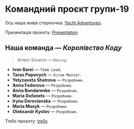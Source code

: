 # Командний проєкт групи-19

Ось наша жива сторіночка:
[Yacht Adventures](https://barinio.github.io/yacht-adventures-team-project/).

Презентація проєкту:
[Presentation](https://www.canva.com/design/DAFqhS59n8s/976oioq7rF7cmgV-XphA8A/view)

## Наша команда — **_Королівство Коду_**

> Artem Severin — `Ментор`.

- **Ivan Barei** — `Team Lead`.
- **Taras Popovych** — `Scrum Master`.
- **Yelyzaveta Shatrova** — `Розробник`.
- **Anna Fedorova** — `Розробник`.
- **Anna Bondarenko** — `Розробник`.
- **Maria Dufanets** — `Розробник`.
- **Iryna Derevianska** — `Розробник`.
- **Maria Masyk** — `Розробник`.
- **Oleksandr Kyslov** — `Розробник`.

Trello проєкту:
[trello](https://trello.com/b/64ubVU1c/yacht-adventures)
